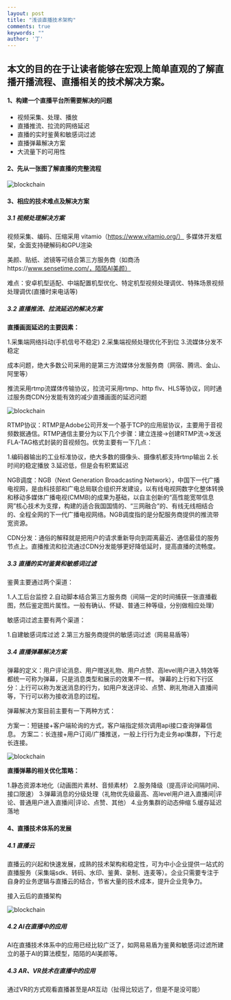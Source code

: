 ```yaml
---
layout: post
title: "浅谈直播技术架构"
comments: true
keywords: ""
author: '丁'
---
```


## 本文的目的在于让读者能够在宏观上简单直观的了解直播开播流程、直播相关的技术解决方案。

#### 1、构建一个直播平台所需要解决的问题

* 视频采集、处理、播放
* 直播推流、拉流的网络延迟
* 直播的实时鉴黄和敏感词过滤
* 直播弹幕解决方案
* 大流量下的可用性

#### 2、先从一张图了解直播的完整流程

![blockchain](http://doc.husor.com/download/attachments/93619188/image2018-1-12+14%3A2%3A6.png?version=1&modificationDate=1515736924000 "直播时序图")

#### 3、相应的技术难点及解决方案

##### 3.1 视频处理解决方案

视频采集、编码、压缩采用 vitamio（https://www.vitamio.org/） 多媒体开发框架，全面支持硬解码和GPU渲染 

美颜、贴纸、滤镜等可结合第三方服务商（如商汤https://www.sensetime.com/，陌陌AI美颜）

难点：安卓机型适配、中端配置机型优化、特定机型视频处理调优、特殊场景视频处理调优(直播时来电话等)

##### 3.2 直播推流、拉流延迟的解决方案

**直播画面延迟的主要因素：**

1.采集端网络抖动(手机信号不稳定) 
2.采集端视频处理优化不到位
3.流媒体分发不稳定

成本问题，绝大多数公司采用的是第三方流媒体分发服务商（网宿、腾讯、金山、阿里等）

推流采用rtmp流媒体传输协议，拉流可采用rtmp、http flv、HLS等协议，同时通过服务商CDN分发能有效的减少直播画面的延迟问题

![blockchain](http://doc.husor.com/download/attachments/93619188/image2018-1-11+11%3A41%3A47.png?version=1&modificationDate=1515642105000 "推流、拉流时序图")

RTMP协议：RTMP是Adobe公司开发一个基于TCP的应用层协议，主要用于音视频数据通信。RTMP通信主要分为以下几个步骤：建立连接->创建RTMP流->发送FLA-TAG格式封装的音视频包。优势主要有一下几点：

1.编码器输出的工业标准协议，绝大多数的摄像头、摄像机都支持rtmp输出
2.长时间的稳定播放
3.延迟低，但是会有积累延迟

NGB调度：NGB（Next Generation Broadcasting Network），中国下一代广播电视网，是由科技部和广电总局联合组织开发建设，以有线电视网数字化整体转换和移动多媒体广播电视(CMMB)的成果为基础，以自主创新的“高性能宽带信息网”核心技术为支撑，构建的适合我国国情的、“三网融合”的、有线无线相结合的、全程全网的下一代广播电视网络。NGB调度指的是分配服务商提供的推流带宽资源。

CDN分发：通俗的解释就是把用户的请求重新导向到距离最近、通信最佳的服务节点上。直播推流和拉流通过CDN分发能够更好降低延时，提高直播的流畅度。

##### 3.3 直播的实时鉴黄和敏感词过滤

鉴黄主要通过两个渠道：

1.人工后台监控
2.自动脚本结合第三方服务商（间隔一定的时间捕获一张直播截图，然后鉴定图片属性。一般有确认、怀疑、普通三种等级，分别做相应处理）

敏感词过滤主要有两个渠道：

1.自建敏感词库过滤
2.第三方服务商提供的敏感词过滤（网易易盾等）

##### 3.4 直播弹幕解决方案

弹幕的定义：用户评论消息、用户赠送礼物、用户点赞、高level用户进入特效等都统一可称为弹幕，只是消息类型和展示的效果不一样。
弹幕的上行和下行区分：上行可以称为发送消息的行为，如用户发送评论、点赞、刷礼物进入直播间等，下行可以称为接收消息的过程。

弹幕解决方案目前主要有一下两种方式：

方案一：短链接+客户端轮询的方式，客户端指定频次调用api接口查询弹幕信息。
方案二：长连接+用户订阅/广播推送，一般上行行为走业务api集群，下行走长连接。

![blockchain](http://doc.husor.com/download/attachments/93619188/image2018-1-11+9%3A59%3A26.png?version=1&modificationDate=1515635964000 "弹幕时序图")

**直播弹幕的相关优化策略：**

1.静态资源本地化（动画图片素材、音频素材）
2.服务降级（提高评论间隔时间、接口限速）
3.弹幕消息的分级处理（礼物优先级最高、高level用户进入直播间|评论、普通用户进入直播间|评论、点赞、其他）
4.业务集群的动态伸缩
5.缓存延迟落地

#### 4、直播技术体系的发展

##### 4.1 直播云

直播云的兴起和快速发展，成熟的技术架构和稳定性，可为中小企业提供一站式的直播服务（采集端sdk、转码、水印、鉴黄、录制、连麦等）。企业只需要专注于自身的业务逻辑与直播云的结合，节省大量的技术成本，提升企业竞争力。

接入云后的直播架构

![blockchain](https://odum9helk.qnssl.com/FnjQPTi0LdV4bpcG9BDhmKnjbUGr "弹幕时序图")

##### 4.2 AI在直播中的应用

AI在直播技术体系中的应用已经比较广泛了，如网易易盾为鉴黄和敏感词过滤所建立的基于AI的算法模型，陌陌的AI美颜等。

##### 4.3 AR、VR技术在直播中的应用

通过VR的方式观看直播甚至是AR互动（扯得比较远了，但是不是没可能）
